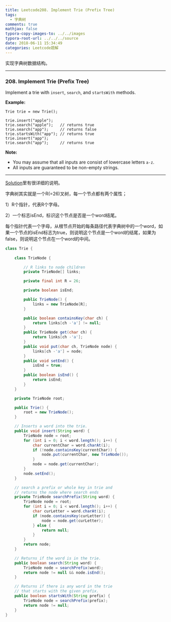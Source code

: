 ```yaml
---
title: Leetcode208. Implement Trie (Prefix Tree)
tags:
  - 字典树
comments: true
mathjax: false
typora-copy-images-to: ../../images
typora-root-url: ../../../source
date: 2018-06-11 15:34:49
categories: Leetcode题解
---
```


实现字典树数据结构。

<!-- more -->

---

### 208. Implement Trie (Prefix Tree)

Implement a trie with `insert`, `search`, and `startsWith` methods.

**Example:**

```
Trie trie = new Trie();

trie.insert("apple");
trie.search("apple");   // returns true
trie.search("app");     // returns false
trie.startsWith("app"); // returns true
trie.insert("app");   
trie.search("app");     // returns true
```

**Note:**

- You may assume that all inputs are consist of lowercase letters `a-z`.
- All inputs are guaranteed to be non-empty strings.

---

[Solution](https://leetcode.com/problems/implement-trie-prefix-tree/solution/)里有很详细的说明。

字典树其实就是一个R(=26)叉树，每一个节点都有两个属性；

1）R个指针，代表R个字母。

2）一个标志isEnd，标识这个节点是否是一个word结尾。

每个指针代表一个字母，从根节点开始的每条路径代表字典树中的一个word，如果一个节点的isEnd标志为true，则说明这个节点是一个word的结尾，如果为false，则说明这个节点在一个word的中间。

```java
class Trie {
    
    class TrieNode {

        // R links to node children
        private TrieNode[] links;

        private final int R = 26;

        private boolean isEnd;

        public TrieNode() {
            links = new TrieNode[R];
        }

        public boolean containsKey(char ch) {
            return links[ch -'a'] != null;
        }
        public TrieNode get(char ch) {
            return links[ch -'a'];
        }
        public void put(char ch, TrieNode node) {
            links[ch -'a'] = node;
        }
        public void setEnd() {
            isEnd = true;
        }
        public boolean isEnd() {
            return isEnd;
        }
    }

    private TrieNode root;

    public Trie() {
        root = new TrieNode();
    }

    // Inserts a word into the trie.
    public void insert(String word) {
        TrieNode node = root;
        for (int i = 0; i < word.length(); i++) {
            char currentChar = word.charAt(i);
            if (!node.containsKey(currentChar)) {
                node.put(currentChar, new TrieNode());
            }
            node = node.get(currentChar);
        }
        node.setEnd();
    }

    // search a prefix or whole key in trie and
    // returns the node where search ends
    private TrieNode searchPrefix(String word) {
        TrieNode node = root;
        for (int i = 0; i < word.length(); i++) {
            char curLetter = word.charAt(i);
            if (node.containsKey(curLetter)) {
                node = node.get(curLetter);
            } else {
                return null;
            }
        }
        return node;
    }

    // Returns if the word is in the trie.
    public boolean search(String word) {
        TrieNode node = searchPrefix(word);
        return node != null && node.isEnd();
    }

    // Returns if there is any word in the trie
    // that starts with the given prefix.
    public boolean startsWith(String prefix) {
        TrieNode node = searchPrefix(prefix);
        return node != null;
    }
}
```
